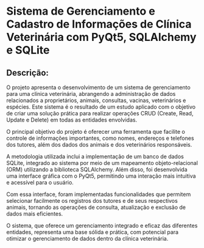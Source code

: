 # Sistema de Gerenciamento e Cadastro de Informações de Clínica Veterinária com PyQt5, SQLAlchemy e SQLite
## Descrição:

O projeto apresenta o desenvolvimento de um sistema de gerenciamento para uma clínica veterinária, abrangendo a administração de dados relacionados a proprietários, animais, consultas, vacinas, veterinários e espécies.
Este sistema é o resultado de um estudo aplicado com o objetivo de criar uma solução prática para realizar operações CRUD (Create, Read, Update e Delete) em todas as entidades envolvidas.

O principal objetivo do projeto é oferecer uma ferramenta que facilite o controle de informações importantes, como nomes, endereços e telefones dos tutores, além dos dados dos animais e dos veterinários responsáveis.

A metodologia utilizada inclui a implementação de um banco de dados SQLite, integrado ao sistema por meio de um mapeamento objeto-relacional (ORM) utilizando a biblioteca SQLAlchemy.
Além disso, foi desenvolvida uma interface gráfica com o PyQt5, permitindo uma interação mais intuitiva e acessível para o usuário.

Com essa interface, foram implementadas funcionalidades que permitem selecionar facilmente os registros dos tutores e de seus respectivos animais, tornando as operações de consulta, atualização e exclusão de dados mais eficientes.

O sistema, que oferece um gerenciamento integrado e eficaz das diferentes entidades, representa uma base sólida e prática, com potencial para otimizar o gerenciamento de dados dentro da clínica veterinária.
